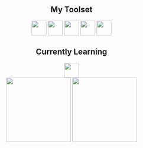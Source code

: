 <div align="center">
  <h2>My Toolset</h2>
    <img src="https://skillicons.dev/icons?i=c,java,js,python,html,css,react,vite,nodejs,express,spring" height="40"/>
    <img src="https://www.thymeleaf.org/doc/images/thymeleaf.png" height="40"/>
    <img src="https://skillicons.dev/icons?i=tailwind,bootstrap,mysql,mongodb,jest,vitest" height="40"/>
    <img src="https://cdn.jsdelivr.net/gh/devicons/devicon@latest/icons/junit/junit-plain-wordmark.svg" height="40"/>
    <img src="https://skillicons.dev/icons?i=tensorflow,git,postman,latex,processing" height="40"/>
<div>

<div>
  <h2>Currently Learning</h2>
    <img src="https://skillicons.dev/icons?i=ts,deno" height="40"
</div>

[//]: <> (https://github.com/anuraghazra/github-readme-stats)

<div align="center">
  <img height="175em" src="https://github-readme-stats.vercel.app/api?username=ITPini&show_icons=true&count_private=true&include_all_commits=true&hide_border=false&icon_color=FFE400&bg_color=09131B&text_color=ffffff&border_color=0c1a25" />
  <img height="175em" src="https://github-readme-stats.vercel.app/api/top-langs/?username=ITPini&layout=compact&border_color=0c1a25&text_color=ffffff&icon_color=FFE400&bg_color=09131B&langs_count=6" />
</div>

